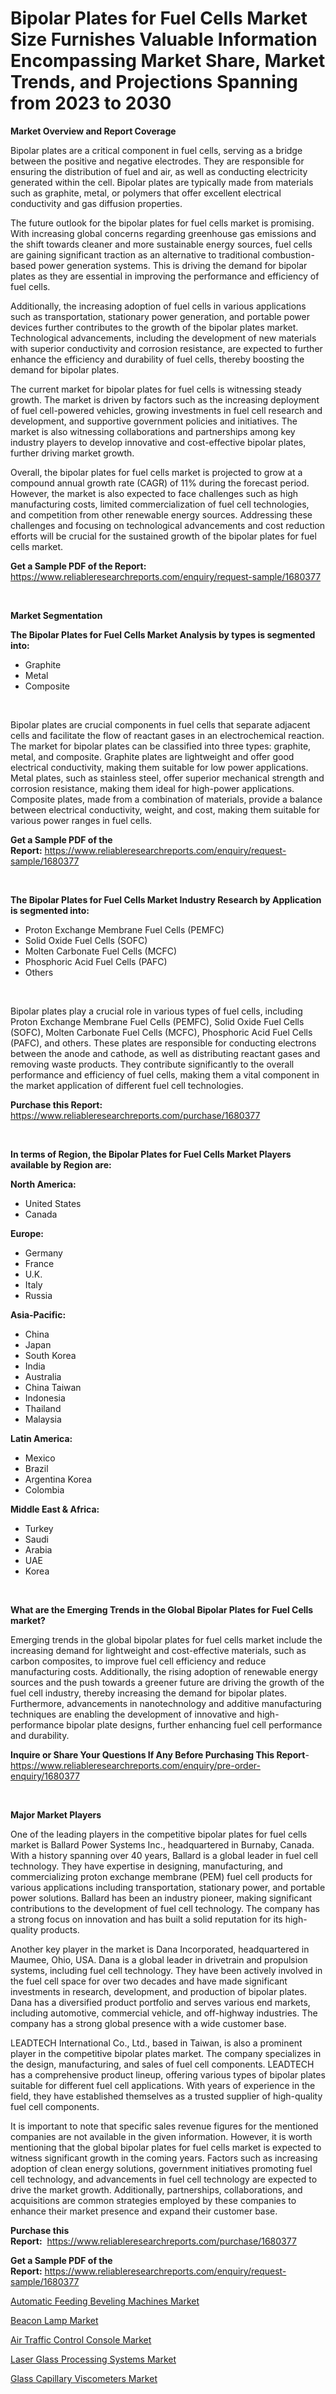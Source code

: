 <p><h1>Bipolar Plates for Fuel Cells Market Size Furnishes Valuable Information Encompassing Market Share, Market Trends, and Projections Spanning from 2023 to 2030</h1></p><p><strong>Market Overview and Report Coverage</strong></p>
<p><p>Bipolar plates are a critical component in fuel cells, serving as a bridge between the positive and negative electrodes. They are responsible for ensuring the distribution of fuel and air, as well as conducting electricity generated within the cell. Bipolar plates are typically made from materials such as graphite, metal, or polymers that offer excellent electrical conductivity and gas diffusion properties.</p><p>The future outlook for the bipolar plates for fuel cells market is promising. With increasing global concerns regarding greenhouse gas emissions and the shift towards cleaner and more sustainable energy sources, fuel cells are gaining significant traction as an alternative to traditional combustion-based power generation systems. This is driving the demand for bipolar plates as they are essential in improving the performance and efficiency of fuel cells.</p><p>Additionally, the increasing adoption of fuel cells in various applications such as transportation, stationary power generation, and portable power devices further contributes to the growth of the bipolar plates market. Technological advancements, including the development of new materials with superior conductivity and corrosion resistance, are expected to further enhance the efficiency and durability of fuel cells, thereby boosting the demand for bipolar plates.</p><p>The current market for bipolar plates for fuel cells is witnessing steady growth. The market is driven by factors such as the increasing deployment of fuel cell-powered vehicles, growing investments in fuel cell research and development, and supportive government policies and initiatives. The market is also witnessing collaborations and partnerships among key industry players to develop innovative and cost-effective bipolar plates, further driving market growth.</p><p>Overall, the bipolar plates for fuel cells market is projected to grow at a compound annual growth rate (CAGR) of 11% during the forecast period. However, the market is also expected to face challenges such as high manufacturing costs, limited commercialization of fuel cell technologies, and competition from other renewable energy sources. Addressing these challenges and focusing on technological advancements and cost reduction efforts will be crucial for the sustained growth of the bipolar plates for fuel cells market.</p></p>
<p><strong>Get a Sample PDF of the Report:</strong> <a href="https://www.reliableresearchreports.com/enquiry/request-sample/1680377">https://www.reliableresearchreports.com/enquiry/request-sample/1680377</a></p>
<p>&nbsp;</p>
<p><strong>Market Segmentation</strong></p>
<p><strong>The Bipolar Plates for Fuel Cells Market Analysis by types is segmented into:</strong></p>
<p><ul><li>Graphite</li><li>Metal</li><li>Composite</li></ul></p>
<p>&nbsp;</p>
<p><p>Bipolar plates are crucial components in fuel cells that separate adjacent cells and facilitate the flow of reactant gases in an electrochemical reaction. The market for bipolar plates can be classified into three types: graphite, metal, and composite. Graphite plates are lightweight and offer good electrical conductivity, making them suitable for low power applications. Metal plates, such as stainless steel, offer superior mechanical strength and corrosion resistance, making them ideal for high-power applications. Composite plates, made from a combination of materials, provide a balance between electrical conductivity, weight, and cost, making them suitable for various power ranges in fuel cells.</p></p>
<p><strong>Get a Sample PDF of the Report:</strong>&nbsp;<a href="https://www.reliableresearchreports.com/enquiry/request-sample/1680377">https://www.reliableresearchreports.com/enquiry/request-sample/1680377</a></p>
<p>&nbsp;</p>
<p><strong>The Bipolar Plates for Fuel Cells Market Industry Research by Application is segmented into:</strong></p>
<p><ul><li>Proton Exchange Membrane Fuel Cells (PEMFC)</li><li>Solid Oxide Fuel Cells (SOFC)</li><li>Molten Carbonate Fuel Cells (MCFC)</li><li>Phosphoric Acid Fuel Cells (PAFC)</li><li>Others</li></ul></p>
<p>&nbsp;</p>
<p><p>Bipolar plates play a crucial role in various types of fuel cells, including Proton Exchange Membrane Fuel Cells (PEMFC), Solid Oxide Fuel Cells (SOFC), Molten Carbonate Fuel Cells (MCFC), Phosphoric Acid Fuel Cells (PAFC), and others. These plates are responsible for conducting electrons between the anode and cathode, as well as distributing reactant gases and removing waste products. They contribute significantly to the overall performance and efficiency of fuel cells, making them a vital component in the market application of different fuel cell technologies.</p></p>
<p><strong>Purchase this Report:</strong>&nbsp; <a href="https://www.reliableresearchreports.com/purchase/1680377">https://www.reliableresearchreports.com/purchase/1680377</a></p>
<p>&nbsp;</p>
<p><strong>In terms of Region, the Bipolar Plates for Fuel Cells Market Players available by Region are:</strong></p>
<p>
    <p> <strong> North America: </strong>
        <ul>
            <li>United States</li>
            <li>Canada</li>
        </ul>
        </p> 
    <p> <strong> Europe: </strong>
        <ul>
            <li>Germany</li>
            <li>France</li>
            <li>U.K.</li>
            <li>Italy</li>
            <li>Russia</li>
        </ul>
        </p> 
    <p> <strong> Asia-Pacific: </strong>
        <ul>
            <li>China</li>
            <li>Japan</li>
            <li>South Korea</li>
            <li>India</li>
            <li>Australia</li>
            <li>China Taiwan</li>
            <li>Indonesia</li>
            <li>Thailand</li>
            <li>Malaysia</li>
        </ul>
        </p> 
    <p> <strong> Latin America: </strong>
        <ul>
            <li>Mexico</li>
            <li>Brazil</li>
            <li>Argentina Korea</li>
            <li>Colombia</li>
        </ul>
        </p> 
    <p> <strong> Middle East & Africa: </strong>
        <ul>
            <li>Turkey</li>
            <li>Saudi</li>
            <li>Arabia</li>
            <li>UAE</li>
            <li>Korea</li>
        </ul>
    </p>
    </p>
<p>&nbsp;</p>
<p><strong>What are the Emerging Trends in the Global Bipolar Plates for Fuel Cells market?</strong></p>
<p><p>Emerging trends in the global bipolar plates for fuel cells market include the increasing demand for lightweight and cost-effective materials, such as carbon composites, to improve fuel cell efficiency and reduce manufacturing costs. Additionally, the rising adoption of renewable energy sources and the push towards a greener future are driving the growth of the fuel cell industry, thereby increasing the demand for bipolar plates. Furthermore, advancements in nanotechnology and additive manufacturing techniques are enabling the development of innovative and high-performance bipolar plate designs, further enhancing fuel cell performance and durability.</p></p>
<p><strong>Inquire or Share Your Questions If Any Before Purchasing This Report</strong>- <a href="https://www.reliableresearchreports.com/enquiry/pre-order-enquiry/1680377">https://www.reliableresearchreports.com/enquiry/pre-order-enquiry/1680377</a></p>
<p>&nbsp;</p>
<p><strong>Major Market Players</strong></p>
<p><p>One of the leading players in the competitive bipolar plates for fuel cells market is Ballard Power Systems Inc., headquartered in Burnaby, Canada. With a history spanning over 40 years, Ballard is a global leader in fuel cell technology. They have expertise in designing, manufacturing, and commercializing proton exchange membrane (PEM) fuel cell products for various applications including transportation, stationary power, and portable power solutions. Ballard has been an industry pioneer, making significant contributions to the development of fuel cell technology. The company has a strong focus on innovation and has built a solid reputation for its high-quality products.</p><p>Another key player in the market is Dana Incorporated, headquartered in Maumee, Ohio, USA. Dana is a global leader in drivetrain and propulsion systems, including fuel cell technology. They have been actively involved in the fuel cell space for over two decades and have made significant investments in research, development, and production of bipolar plates. Dana has a diversified product portfolio and serves various end markets, including automotive, commercial vehicle, and off-highway industries. The company has a strong global presence with a wide customer base.</p><p>LEADTECH International Co., Ltd., based in Taiwan, is also a prominent player in the competitive bipolar plates market. The company specializes in the design, manufacturing, and sales of fuel cell components. LEADTECH has a comprehensive product lineup, offering various types of bipolar plates suitable for different fuel cell applications. With years of experience in the field, they have established themselves as a trusted supplier of high-quality fuel cell components.</p><p>It is important to note that specific sales revenue figures for the mentioned companies are not available in the given information. However, it is worth mentioning that the global bipolar plates for fuel cells market is expected to witness significant growth in the coming years. Factors such as increasing adoption of clean energy solutions, government initiatives promoting fuel cell technology, and advancements in fuel cell technology are expected to drive the market growth. Additionally, partnerships, collaborations, and acquisitions are common strategies employed by these companies to enhance their market presence and expand their customer base.</p></p>
<p><strong>Purchase this Report:</strong>&nbsp;&nbsp;<a href="https://www.reliableresearchreports.com/purchase/1680377">https://www.reliableresearchreports.com/purchase/1680377</a></p>
<p></p>
<p><strong>Get a Sample PDF of the Report:</strong>&nbsp;<a href="https://www.reliableresearchreports.com/enquiry/request-sample/1680377">https://www.reliableresearchreports.com/enquiry/request-sample/1680377</a></p>
<p><p><a href="https://www.linkedin.com/pulse/decoding-automatic-feeding-beveling-machines-market-deep-tzh0f/">Automatic Feeding Beveling Machines Market</a></p><p><a href="https://medium.com/@lauryframi644/beacon-lamp-market-size-growth-forecast-2023-2030-c3555c796bc3">Beacon Lamp Market</a></p><p><a href="https://medium.com/@mikeflatley6362/air-traffic-control-console-market-size-growth-forecast-2023-2030-c98ac442d98b">Air Traffic Control Console Market</a></p><p><a href="https://www.linkedin.com/pulse/laser-glass-processing-systems-market-size-2023-2030-global-2suff/">Laser Glass Processing Systems Market</a></p><p><a href="https://github.com/mabutironaldo/Market-Research-Report-List-1/blob/main/glass-capillary-viscometers-market.md">Glass Capillary Viscometers Market</a></p></p>